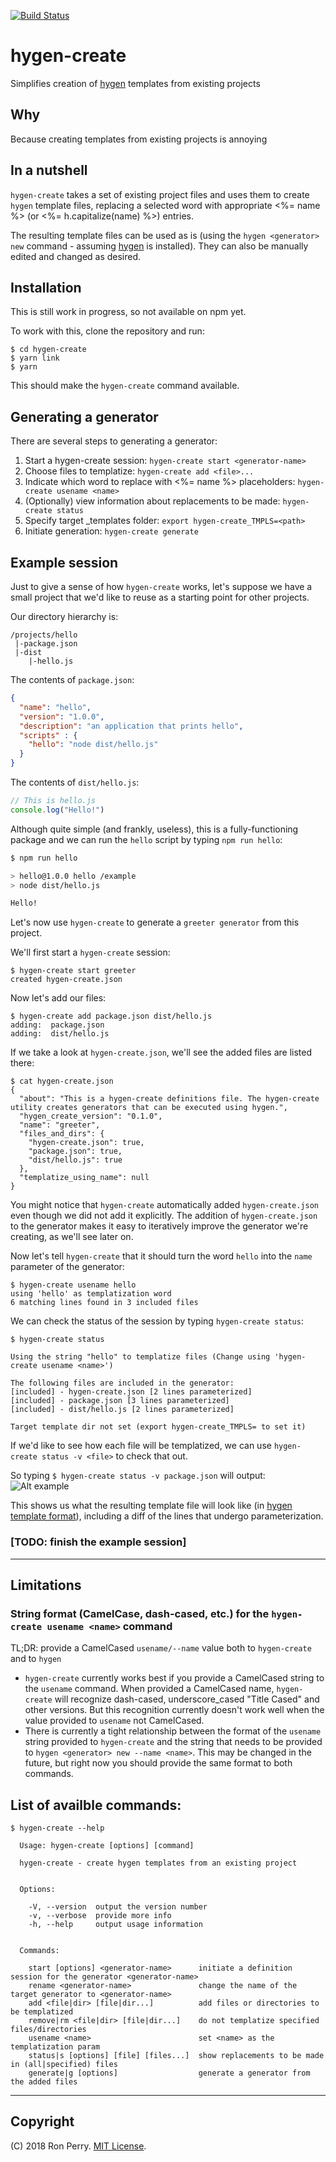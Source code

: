 [![Build Status](https://travis-ci.org/ronp001/hygen-create.svg?branch=master)](https://travis-ci.org/ronp001/hygen-create)

# hygen-create
Simplifies creation of [hygen](http://www.hygen.io) templates from existing projects


## Why

Because creating templates from existing projects is annoying

## In a nutshell

`hygen-create` takes a set of existing project files and uses them to create
`hygen` template files, replacing a selected word with appropriate <%= name %> (or <%= h.capitalize(name) %>) entries.

The resulting template files can be used as is (using the `hygen <generator> new` command - assuming [hygen](http://www.hygen.io) is installed).  They can also be manually edited and changed as desired.


## Installation

This is still work in progress, so not available on npm yet. 

To work with this, clone the repository and run:

```
$ cd hygen-create
$ yarn link
$ yarn
```

This should make the `hygen-create` command available.


## Generating a generator

There are several steps to generating a generator:

1. Start a hygen-create session: `hygen-create start <generator-name>`
1. Choose files to templatize:  `hygen-create add <file>...`
1. Indicate which word to replace with <%= name %> placeholders: `hygen-create usename <name>`
1. (Optionally) view information about replacements to be made: `hygen-create status`
1. Specify target _templates folder: `export hygen-create_TMPLS=<path>`
1. Initiate generation: `hygen-create generate`

## Example session

Just to give a sense of how `hygen-create` works, let's suppose we have a small project that we'd like to reuse as a starting point for other projects.

Our directory hierarchy is:

```
/projects/hello
 |-package.json
 |-dist
    |-hello.js
```

The contents of `package.json`:

```json
{
  "name": "hello",
  "version": "1.0.0",
  "description": "an application that prints hello",
  "scripts" : {
    "hello": "node dist/hello.js"
  }
}
```

The contents of `dist/hello.js`:

```js
// This is hello.js
console.log("Hello!")
```

Although quite simple (and frankly, useless), this is a fully-functioning package 
and we can run the `hello` script by typing `npm run hello`:

```bash
$ npm run hello

> hello@1.0.0 hello /example
> node dist/hello.js

Hello!
```

Let's now use `hygen-create` to generate a `greeter generator` from this project.

We'll first start a `hygen-create` session:
```
$ hygen-create start greeter
created hygen-create.json
```

Now let's add our files:

```
$ hygen-create add package.json dist/hello.js 
adding:  package.json
adding:  dist/hello.js
```

If we take a look at `hygen-create.json`, we'll see the added files are listed there:

```
$ cat hygen-create.json 
{
  "about": "This is a hygen-create definitions file. The hygen-create utility creates generators that can be executed using hygen.",
  "hygen_create_version": "0.1.0",
  "name": "greeter",
  "files_and_dirs": {
    "hygen-create.json": true,
    "package.json": true,
    "dist/hello.js": true
  },
  "templatize_using_name": null
}
```

You might notice that `hygen-create` automatically added `hygen-create.json` even though
we did not add it explicitly.  The addition of `hygen-create.json` to the generator
makes it easy to iteratively improve the generator we're creating, as we'll see later on.

Now let's tell `hygen-create` that it should turn the word `hello` into the `name` parameter
of the generator:

```
$ hygen-create usename hello
using 'hello' as templatization word
6 matching lines found in 3 included files
```

We can check the status of the session by typing `hygen-create status`:
```
$ hygen-create status 

Using the string "hello" to templatize files (Change using 'hygen-create usename <name>')

The following files are included in the generator:
[included] - hygen-create.json [2 lines parameterized]
[included] - package.json [3 lines parameterized]
[included] - dist/hello.js [2 lines parameterized]

Target template dir not set (export hygen-create_TMPLS= to set it)
```

If we'd like to see how each file will be templatized, we can use `hygen-create status -v <file>` to check that out.

So typing ```$ hygen-create status -v package.json``` will output:
![Alt example](example/example_status.png)

This shows us what the resulting template file will look like (in [hygen template format](http://www.hygen.io/templates)), including a diff of the lines that undergo parameterization. 

### [TODO:  finish the example session]
---

## Limitations

### String format (CamelCase, dash-cased, etc.) for the ```hygen-create usename <name>``` command

TL;DR: provide a CamelCased ```usename/--name``` value both to ```hygen-create``` and to ```hygen```

* ```hygen-create``` currently works best if you provide a CamelCased string to the ```usename``` command.  When provided a CamelCased name, ```hygen-create``` 
will recognize dash-cased, underscore_cased "Title Cased" and other versions.  But this recognition currently doesn't work well when the
value provided to ```usename``` not CamelCased.
* There is currently a tight relationship between the format of the ```usename``` string provided to ```hygen-create``` and the string that needs to be provided to ```hygen <generator> new --name <name>```.  This may be changed in the future, but right now you should provide the same 
format to both commands.

## List of availble commands:
```
$ hygen-create --help

  Usage: hygen-create [options] [command]

  hygen-create - create hygen templates from an existing project


  Options:

    -V, --version  output the version number
    -v, --verbose  provide more info
    -h, --help     output usage information


  Commands:

    start [options] <generator-name>      initiate a definition session for the generator <generator-name>
    rename <generator-name>               change the name of the target generator to <generator-name>
    add <file|dir> [file|dir...]          add files or directories to be templatized
    remove|rm <file|dir> [file|dir...]    do not templatize specified files/directories
    usename <name>                        set <name> as the templatization param
    status|s [options] [file] [files...]  show replacements to be made in (all|specified) files
    generate|g [options]                  generate a generator from the added files
```

---


## Copyright
(C) 2018 Ron Perry. [MIT License](LICENSE.txt).